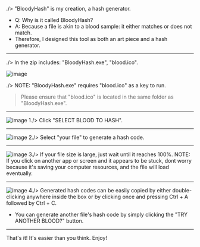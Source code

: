 ./> "BloodyHash" is my creation, a hash generator. 

- Q: Why is it called BloodyHash?
- A: Because a file is akin to a blood sample: it either matches or does not match. 
- Therefore, I designed this tool as both an art piece and a hash generator.
_____________________________________________________________________________________________________________________________

./> In the zip includes: "BloodyHash.exe", "blood.ico".

![image](https://github.com/iJCLEE/BloodyHash/assets/61095429/2af2a293-4987-45ea-a57e-d4313064e9f0)

./> NOTE: "BloodyHash.exe" requires "blood.ico" as a key to run. 
> Please ensure that "blood.ico" is located in the same folder as "BloodyHash.exe".

_____________________________________________________________________________________________________________________________
![image](https://github.com/iJCLEE/BloodyHash/assets/61095429/d7682eeb-a59c-43d8-8472-31870d2a8d07)
1./> Click "SELECT BLOOD TO HASH".

_____________________________________________________________________________________________________________________________
![image](https://github.com/iJCLEE/BloodyHash/assets/61095429/6338e980-b9e4-44e9-8fb6-f4961ab36c52)
2./> Select "your file" to generate a hash code.

_____________________________________________________________________________________________________________________________
![image](https://github.com/iJCLEE/BloodyHash/assets/61095429/a6a90377-4883-408b-8d06-3025ae9d864d)
3./> If your file size is large, just wait until it reaches 100%. 
NOTE: If you click on another app or screen and it appears to be stuck, dont worry because it's saving your computer resources, and the file will load eventually.

_____________________________________________________________________________________________________________________________
![image](https://github.com/iJCLEE/BloodyHash/assets/61095429/2971d266-de76-404e-be62-a31d39762c21)
4./> Generated hash codes can be easily copied by either double-clicking anywhere inside the box or by clicking once and pressing Ctrl + A followed by Ctrl + C.
- You can generate another file's hash code by simply clicking the "TRY ANOTHER BLOOD?" button.

_____________________________________________________________________________________________________________________________
That's it! It's easier than you think. Enjoy!


